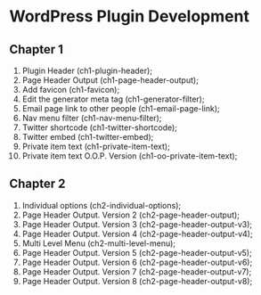 # WordPress Plugin Development

## Chapter 1
1. Plugin Header (ch1-plugin-header);
2. Page Header Output (ch1-page-header-output);
3. Add favicon (ch1-favicon);
4. Edit the generator meta tag (ch1-generator-filter);
5. Email page link to other people (ch1-email-page-link);
6. Nav menu filter (ch1-nav-menu-filter);
7. Twitter shortcode (ch1-twitter-shortcode);
8. Twitter embed (ch1-twitter-embed);
9. Private item text (ch1-private-item-text);
10. Private item text O.O.P. Version (ch1-oo-private-item-text);

## Chapter 2
1. Individual options (ch2-individual-options);
2. Page Header Output. Version 2 (ch2-page-header-output);
3. Page Header Output. Version 3 (ch2-page-header-output-v3);
4. Page Header Output. Version 4 (ch2-page-header-output-v4);
5. Multi Level Menu (ch2-multi-level-menu);
6. Page Header Output. Version 5 (ch2-page-header-output-v5);
7. Page Header Output. Version 6 (ch2-page-header-output-v6);
8. Page Header Output. Version 7 (ch2-page-header-output-v7);
9. Page Header Output. Version 8 (ch2-page-header-output-v8);